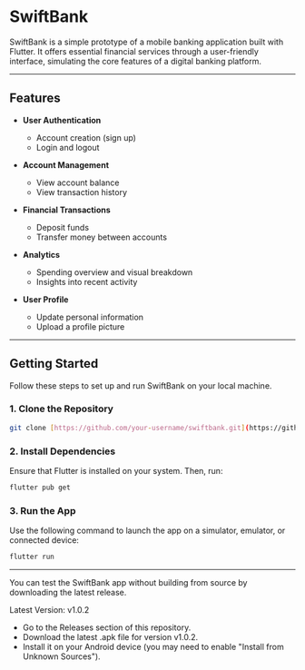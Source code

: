 # SwiftBank

SwiftBank is a simple prototype of a mobile banking application built with Flutter. It offers essential financial services through a user-friendly interface, simulating the core features of a digital banking platform.

---

## Features

- **User Authentication**
  - Account creation (sign up)
  - Login and logout

- **Account Management**
  - View account balance
  - View transaction history

- **Financial Transactions**
  - Deposit funds
  - Transfer money between accounts

- **Analytics**
  - Spending overview and visual breakdown
  - Insights into recent activity

- **User Profile**
  - Update personal information
  - Upload a profile picture

---

## Getting Started

Follow these steps to set up and run SwiftBank on your local machine.

### 1. Clone the Repository

```bash
git clone [https://github.com/your-username/swiftbank.git](https://github.com/mEoWmIiiii/SwiftBank_MobileApp.git)
```

### 2. Install Dependencies

Ensure that Flutter is installed on your system. Then, run:

```bash
flutter pub get
```

### 3. Run the App

Use the following command to launch the app on a simulator, emulator, or connected device:

```bash
flutter run
```

---

You can test the SwiftBank app without building from source by downloading the latest release.

Latest Version: v1.0.2

- Go to the Releases section of this repository.
- Download the latest .apk file for version v1.0.2.
- Install it on your Android device (you may need to enable "Install from Unknown Sources").
